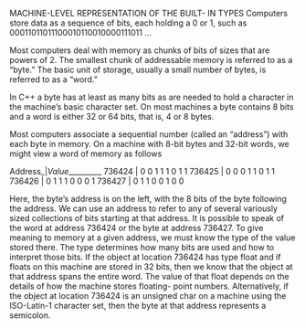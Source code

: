MACHINE-LEVEL REPRESENTATION OF THE BUILT- IN TYPES
Computers store data as a sequence of bits, each holding a 0 or 1, such as
00011011011100010110010000111011 ...

Most computers deal with memory as chunks of bits of sizes that are powers of 2. The smallest chunk of addressable memory is referred to as a “byte.” The basic unit of storage, usually a small number of bytes, is referred to as a “word.”

In C++ a byte has at least as many bits as are needed to hold a character in the machine’s basic character set. On most machines a byte contains 8 bits and a word is either 32 or 64 bits, that is,
4 or 8 bytes.

Most computers associate a sequential number (called an “address”) with each byte in memory. On a machine with 8-bit bytes and 32-bit words, we might view a word of memory as follows

Address_|_Value__________
736424  | 0 0 1 1 1 0 1 1
736425  | 0 0 0 1 1 0 1 1
736426  | 0 1 1 1 0 0 0 1
736427  | 0 1 1 0 0 1 0 0

Here, the byte’s address is on the left, with the 8 bits of the byte following the address.
We can use an address to refer to any of several variously sized collections of bits
starting at that address. It is possible to speak of the word at address 736424 or the
byte at address 736427. To give meaning to memory at a given address, we must know
the type of the value stored there. The type determines how many bits are used and
how to interpret those bits.
If the object at location 736424 has type float and if floats on this machine are
stored in 32 bits, then we know that the object at that address spans the entire word.
The value of that float depends on the details of how the machine stores floating-
point numbers. Alternatively, if the object at location 736424 is an unsigned char on
a machine using the ISO-Latin-1 character set, then the byte at that address represents
a semicolon.

